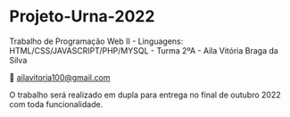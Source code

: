 # Projeto-Urna-2022
Trabalho de Programação Web II - Linguagens: HTML/CSS/JAVASCRIPT/PHP/MYSQL - Turma 2ºA - Aila Vitória Braga da Silva

:e-mail: ailavitoria100@gmail.com

O trabalho será realizado em dupla para entrega no final de outubro 2022 com toda funcionalidade.
